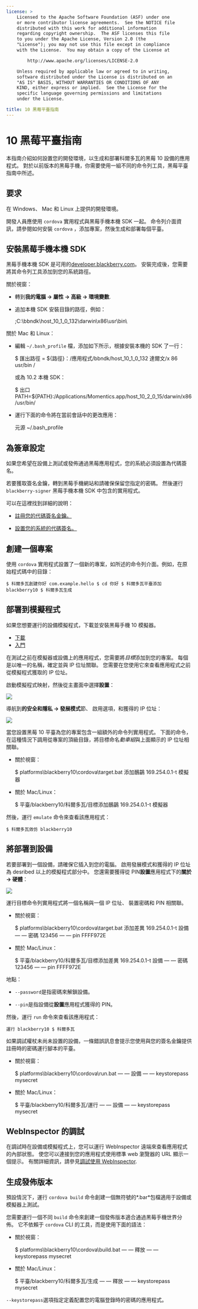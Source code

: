 ```yaml
---
license: >
    Licensed to the Apache Software Foundation (ASF) under one
    or more contributor license agreements.  See the NOTICE file
    distributed with this work for additional information
    regarding copyright ownership.  The ASF licenses this file
    to you under the Apache License, Version 2.0 (the
    "License"); you may not use this file except in compliance
    with the License.  You may obtain a copy of the License at

        http://www.apache.org/licenses/LICENSE-2.0

    Unless required by applicable law or agreed to in writing,
    software distributed under the License is distributed on an
    "AS IS" BASIS, WITHOUT WARRANTIES OR CONDITIONS OF ANY
    KIND, either express or implied.  See the License for the
    specific language governing permissions and limitations
    under the License.

title: 10 黑莓平臺指南
---
```


# 10 黑莓平臺指南

本指南介紹如何設置您的開發環境，以生成和部署科爾多瓦的黑莓 10 設備的應用程式。 對於以前版本的黑莓手機，你需要使用一組不同的命令列工具，黑莓平臺指南中所述。

## 要求

在 Windows、 Mac 和 Linux 上提供的開發環境。

開發人員應使用 `cordova` 實用程式與黑莓手機本機 SDK 一起。 命令列介面資訊，請參閱如何安裝 `cordova` ，添加專案，然後生成和部署每個平臺。

## 安裝黑莓手機本機 SDK

黑莓手機本機 SDK 是可用的[developer.blackberry.com][1]。 安裝完成後，您需要將其命令列工具添加到您的系統路徑。

 [1]: http://developer.blackberry.com/native/download/

關於視窗：

*   轉到**我的電腦 → 屬性 → 高級 → 環境變數**.

*   追加本機 SDK 安裝目錄的路徑，例如：
    
    ;C:\bbndk\host\_10\_1\_0\_132\darwin\x86\usr\bin\

關於 Mac 和 Linux：

*   編輯 `~/.bash_profile` 檔，添加如下所示，根據安裝本機的 SDK 了一行：
    
    $ 匯出路徑 = ${路徑}：/應用程式/bbndk/host\_10\_1\_0\_132 達爾文/x 86 usr/bin /
    
    或為 10.2 本機 SDK：
    
    $ 出口 PATH=${PATH}:/Applications/Momentics.app/host\_10\_2\_0\_15/darwin/x86/usr/bin/

*   運行下面的命令將在當前會話中的更改應用：
    
    元源 ~/.bash_profile

## 為簽章設定

如果您希望在設備上測試或發佈通過黑莓應用程式，您的系統必須設置為代碼簽名。

若要獲取簽名金鑰，轉到黑莓手機網站和請確保保留您指定的密碼。 然後運行 `blackberry-signer` 黑莓手機本機 SDK 中包含的實用程式。

可以在這裡找到詳細的說明：

*   [註冊您的代碼簽名金鑰。][2]

*   [設置您的系統的代碼簽名。][3]

 [2]: https://www.blackberry.com/SignedKeys/codesigning.html
 [3]: https://developer.blackberry.com/html5/documentation/signing_setup_bb10_apps_2008396_11.html

## 創建一個專案

使用 `cordova` 實用程式設置了一個新的專案，如所述的命令列介面。例如，在原始程式碼中的目錄：

    $ 科爾多瓦創建你好 com.example.hello $ cd 你好 $ 科爾多瓦平臺添加 blackberry10 $ 科爾多瓦生成
    

## 部署到模擬程式

如果您想要運行的設備模擬程式，下載並安裝黑莓手機 10 模擬器。

*   [下載][1]
*   [入門][4]

 [4]: http://developer.blackberry.com/devzone/develop/simulator/blackberry_10_simulator_start.html

在測試之前在模擬器或設備上的應用程式，您需要將*目標*添加到您的專案。 每個是以唯一的名稱，確定並與 IP 位址關聯。 您需要在您使用它來查看應用程式之前從模擬程式獲取的 IP 位址。

啟動模擬程式映射，然後從主畫面中選擇**設置**：

![][5]

 [5]: img/guide/platforms/blackberry10/bb_home.png

導航到**的安全和隱私 → 發展模式**節、 啟用選項，和獲得的 IP 位址：

![][6]

 [6]: img/guide/platforms/blackberry10/bb_devel.png

當您設置黑莓 10 平臺為您的專案包含一組額外的命令列實用程式。 下面的命令，在這種情況下調用從專案的頂級目錄，將目標命名*動車組*與上面顯示的 IP 位址相關聯。

*   關於視窗：
    
    $ platforms\blackberry10\cordova\target.bat 添加鴯鶓 169.254.0.1-t 模擬器

*   關於 Mac/Linux：
    
    $ 平臺/blackberry10/科爾多瓦/目標添加鴯鶓 169.254.0.1-t 模擬器

然後，運行 `emulate` 命令來查看該應用程式：

    $ 科爾多瓦效仿 blackberry10
    

## 將部署到設備

若要部署到一個設備，請確保它插入到您的電腦。 啟用發展模式和獲得的 IP 位址為 desribed 以上的模擬程式部分中。 您還需要獲得從 PIN**設置**應用程式下的**關於 → 硬體**：

![][7]

 [7]: img/guide/platforms/blackberry10/bb_pin.png

運行目標命令列實用程式將一個名稱與一個 IP 位址、 裝置密碼和 PIN 相關聯。

*   關於視窗：
    
    $ platforms\blackberry10\cordova\target.bat 添加差異 169.254.0.1-t 設備 — — 密碼 123456 — — pin FFFF972E

*   關於 Mac/Linux：
    
    $ 平臺/blackberry10/科爾多瓦/目標添加差異 169.254.0.1-t 設備 — — 密碼 123456 — — pin FFFF972E

地點：

*   `--password`是指密碼來解鎖設備。

*   `--pin`是指設備從**設置**應用程式獲得的 PIN。

然後，運行 `run` 命令來查看該應用程式：

    運行 blackberry10 $ 科爾多瓦
    

如果調試權杖未尚未設置的設備，一條錯誤訊息會提示您使用與您的簽名金鑰提供註冊時的密碼運行腳本的平臺。

*   關於視窗：
    
    $ platforms\blackberry10\cordova\run.bat — — 設備 — — keystorepass mysecret

*   關於 Mac/Linux：
    
    $ 平臺/blackberry10/科爾多瓦/運行 — — 設備 — — keystorepass mysecret

## WebInspector 的調試

在調試時在設備或模擬程式上，您可以運行 WebInspector 遠端來查看應用程式的內部狀態。 使您可以連接到您的應用程式使用標準 web 瀏覽器的 URL 顯示一個提示。 有關詳細資訊，請參見[調試使用 WebInspector][8].

 [8]: http://developer.blackberry.com/html5/documentation/web_inspector_overview_1553586_11.html

## 生成發佈版本

預設情況下，運行 `cordova build` 命令創建一個無符號的*.bar*包檔適用于設備或模擬器上測試。

您需要運行一個不同 `build` 命令來創建一個發佈版本適合通過黑莓手機世界分佈。 它不依賴于 `cordova` CLI 的工具，而是使用下面的語法：

*   關於視窗：
    
    $ platforms\blackberry10\cordova\build.bat — — 釋放 — — keystorepass mysecret

*   關於 Mac/Linux：
    
    $ 平臺/blackberry10/科爾多瓦/生成 — — 釋放 — — keystorepass mysecret

`--keystorepass`選項指定定義配置您的電腦登錄時的密碼的應用程式。